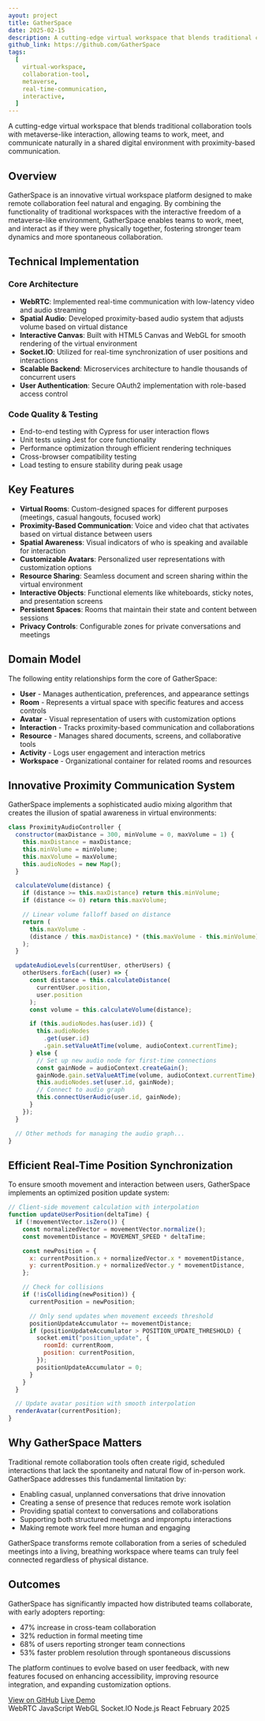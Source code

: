 ```yaml
---
ayout: project
title: GatherSpace
date: 2025-02-15
description: A cutting-edge virtual workspace that blends traditional collaboration tools with metaverse-like interaction, allowing teams to work, meet, and communicate naturally in a shared digital environment with proximity-based communication.
github_link: https://github.com/GatherSpace
tags:
  [
    virtual-workspace,
    collaboration-tool,
    metaverse,
    real-time-communication,
    interactive,
  ]
---
```


<p class="message">
  A cutting-edge virtual workspace that blends traditional collaboration tools with metaverse-like interaction, allowing teams to work, meet, and communicate naturally in a shared digital environment with proximity-based communication.
</p>

## Overview

GatherSpace is an innovative virtual workspace platform designed to make remote collaboration feel natural and engaging. By combining the functionality of traditional workspaces with the interactive freedom of a metaverse-like environment, GatherSpace enables teams to work, meet, and interact as if they were physically together, fostering stronger team dynamics and more spontaneous collaboration.

## Technical Implementation

### Core Architecture

- **WebRTC**: Implemented real-time communication with low-latency video and audio streaming
- **Spatial Audio**: Developed proximity-based audio system that adjusts volume based on virtual distance
- **Interactive Canvas**: Built with HTML5 Canvas and WebGL for smooth rendering of the virtual environment
- **Socket.IO**: Utilized for real-time synchronization of user positions and interactions
- **Scalable Backend**: Microservices architecture to handle thousands of concurrent users
- **User Authentication**: Secure OAuth2 implementation with role-based access control

### Code Quality & Testing

- End-to-end testing with Cypress for user interaction flows
- Unit tests using Jest for core functionality
- Performance optimization through efficient rendering techniques
- Cross-browser compatibility testing
- Load testing to ensure stability during peak usage

## Key Features

- **Virtual Rooms**: Custom-designed spaces for different purposes (meetings, casual hangouts, focused work)
- **Proximity-Based Communication**: Voice and video chat that activates based on virtual distance between users
- **Spatial Awareness**: Visual indicators of who is speaking and available for interaction
- **Customizable Avatars**: Personalized user representations with customization options
- **Resource Sharing**: Seamless document and screen sharing within the virtual environment
- **Interactive Objects**: Functional elements like whiteboards, sticky notes, and presentation screens
- **Persistent Spaces**: Rooms that maintain their state and content between sessions
- **Privacy Controls**: Configurable zones for private conversations and meetings

## Domain Model

The following entity relationships form the core of GatherSpace:

- **User** - Manages authentication, preferences, and appearance settings
- **Room** - Represents a virtual space with specific features and access controls
- **Avatar** - Visual representation of users with customization options
- **Interaction** - Tracks proximity-based communication and collaborations
- **Resource** - Manages shared documents, screens, and collaborative tools
- **Activity** - Logs user engagement and interaction metrics
- **Workspace** - Organizational container for related rooms and resources

## Innovative Proximity Communication System

GatherSpace implements a sophisticated audio mixing algorithm that creates the illusion of spatial awareness in virtual environments:

```javascript
class ProximityAudioController {
  constructor(maxDistance = 300, minVolume = 0, maxVolume = 1) {
    this.maxDistance = maxDistance;
    this.minVolume = minVolume;
    this.maxVolume = maxVolume;
    this.audioNodes = new Map();
  }

  calculateVolume(distance) {
    if (distance >= this.maxDistance) return this.minVolume;
    if (distance <= 0) return this.maxVolume;

    // Linear volume falloff based on distance
    return (
      this.maxVolume -
      (distance / this.maxDistance) * (this.maxVolume - this.minVolume)
    );
  }

  updateAudioLevels(currentUser, otherUsers) {
    otherUsers.forEach((user) => {
      const distance = this.calculateDistance(
        currentUser.position,
        user.position
      );
      const volume = this.calculateVolume(distance);

      if (this.audioNodes.has(user.id)) {
        this.audioNodes
          .get(user.id)
          .gain.setValueAtTime(volume, audioContext.currentTime);
      } else {
        // Set up new audio node for first-time connections
        const gainNode = audioContext.createGain();
        gainNode.gain.setValueAtTime(volume, audioContext.currentTime);
        this.audioNodes.set(user.id, gainNode);
        // Connect to audio graph
        this.connectUserAudio(user.id, gainNode);
      }
    });
  }

  // Other methods for managing the audio graph...
}
```

## Efficient Real-Time Position Synchronization

To ensure smooth movement and interaction between users, GatherSpace implements an optimized position update system:

```javascript
// Client-side movement calculation with interpolation
function updateUserPosition(deltaTime) {
  if (!movementVector.isZero()) {
    const normalizedVector = movementVector.normalize();
    const movementDistance = MOVEMENT_SPEED * deltaTime;

    const newPosition = {
      x: currentPosition.x + normalizedVector.x * movementDistance,
      y: currentPosition.y + normalizedVector.y * movementDistance,
    };

    // Check for collisions
    if (!isColliding(newPosition)) {
      currentPosition = newPosition;

      // Only send updates when movement exceeds threshold
      positionUpdateAccumulator += movementDistance;
      if (positionUpdateAccumulator > POSITION_UPDATE_THRESHOLD) {
        socket.emit("position_update", {
          roomId: currentRoom,
          position: currentPosition,
        });
        positionUpdateAccumulator = 0;
      }
    }
  }

  // Update avatar position with smooth interpolation
  renderAvatar(currentPosition);
}
```

## Why GatherSpace Matters

Traditional remote collaboration tools often create rigid, scheduled interactions that lack the spontaneity and natural flow of in-person work. GatherSpace addresses this fundamental limitation by:

- Enabling casual, unplanned conversations that drive innovation
- Creating a sense of presence that reduces remote work isolation
- Providing spatial context to conversations and collaborations
- Supporting both structured meetings and impromptu interactions
- Making remote work feel more human and engaging

GatherSpace transforms remote collaboration from a series of scheduled meetings into a living, breathing workspace where teams can truly feel connected regardless of physical distance.

## Outcomes

GatherSpace has significantly impacted how distributed teams collaborate, with early adopters reporting:

- 47% increase in cross-team collaboration
- 32% reduction in formal meeting time
- 68% of users reporting stronger team connections
- 53% faster problem resolution through spontaneous discussions

The platform continues to evolve based on user feedback, with new features focused on enhancing accessibility, improving resource integration, and expanding customization options.

<div class="project-links">
  <a href="https://github.com/GatherSpacee" class="github-link">View on GitHub</a>
  <a href="https://gatherspace.app" class="demo-link">Live Demo</a>
</div>
<div class="project-meta">
  <span class="tech-badge">WebRTC</span>
  <span class="tech-badge">JavaScript</span>
  <span class="tech-badge">WebGL</span>
  <span class="tech-badge">Socket.IO</span>
  <span class="tech-badge">Node.js</span>
  <span class="tech-badge">React</span>
  <span class="date-badge">February 2025</span>
</div>
